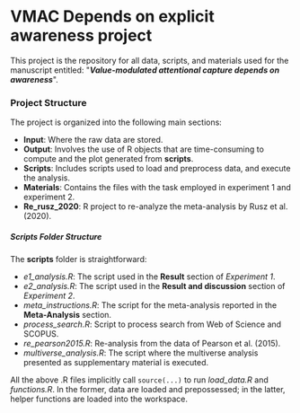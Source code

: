 # VMAC Depends on explicit awareness project

This project is the repository for all data, scripts, and materials used for the manuscript entitled: "***Value-modulated attentional capture depends on awareness***".

### Project Structure ###

The project is organized into the following main sections:

- **Input**: Where the raw data are stored.
- **Output**: Involves the use of R objects that are time-consuming to compute and the plot generated from **scripts**.
- **Scripts**: Includes scripts used to load and preprocess data, and execute the analysis.
- **Materials**: Contains the files with the task employed in experiment 1 and experiment 2.
- **Re_rusz_2020**: R project to re-analyze the meta-analysis by Rusz et al. (2020).


##### Scripts Folder Structure #####

The **scripts** folder is straightforward:

- *e1_analysis.R*: The script used in the **Result** section of *Experiment 1*.
- *e2_analysis.R*: The script used in the **Result and discussion** section of *Experiment 2*.
- *meta_instructions.R*: The script for the meta-analysis reported in the **Meta-Analysis** section.
- *process_search.R*: Script to process search from Web of Science and SCOPUS.
- *re_pearson2015.R*: Re-analysis from the data of Pearson et al. (2015).
- *multiverse_analysis.R*: The script where the multiverse analysis presented as supplementary material is executed.

All the above .R files implicitly call `source(...)` to run *load_data.R* and *functions.R*. In the former, data are loaded and prepossessed; in the latter, helper functions are loaded into the workspace.

